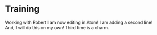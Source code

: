 # Training
Working with Robert
I am now editing in Atom!
I am adding a second line!
And, I will do this on my own!
Third time is a charm.
